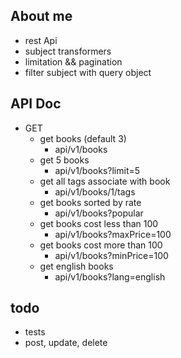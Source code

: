 About me
----------
- rest Api
- subject transformers
- limitation && pagination
- filter subject with query object 

API Doc
-----------
- GET
    - get books (default 3)
        - api/v1/books
    - get 5 books
        - api/v1/books?limit=5
    - get all tags associate with book
        - api/v1/books/1/tags
    - get books sorted by rate
        - api/v1/books?popular
    - get books cost less than 100
        - api/v1/books?maxPrice=100
    - get books cost more than 100
        - api/v1/books?minPrice=100
    - get english books
        - api/v1/books?lang=english

todo
------
- tests
- post, update, delete
